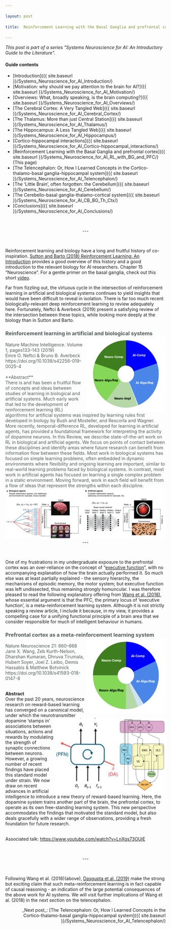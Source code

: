 ```yaml
---

layout: post

title:  Reinforcement Learning with the Basal Ganglia and prefrontal cortex 

---
```


_This post is part of a series "Systems Neuroscience for AI: An Introductory Guide to the Literature"._

#### Guide contents
* [Introduction]({{ site.baseurl }}/Systems_Neuroscience_for_AI_Introduction/)
* [Motivation: why should we pay attention to the brain for AI?]({{ site.baseurl }}/Systems_Neuroscience_for_AI_Motivation/)
* [Overviews: What, broadly speaking, is the brain computing?]({{ site.baseurl }}/Systems_Neuroscience_for_AI_Overviews/)
* [The Cerebral Cortex: A Very Tangled Web]({{ site.baseurl }}/Systems_Neuroscience_for_AI_Cerebral_Cortex/)
* [The Thalamus: More than just Central Station]({{ site.baseurl }}/Systems_Neuroscience_for_AI_Thalamus/)
* [The Hippocampus: A Less Tangled Web]({{ site.baseurl }}/Systems_Neuroscience_for_AI_Hippocampus/)
* [Cortico-hippocampal interactions]({{ site.baseurl }}/Systems_Neuroscience_for_AI_Cortico-hippocampal_interactions/)
* [Reinforcement Learning with the Basal Ganglia and prefrontal cortex]({{ site.baseurl }}/Systems_Neuroscience_for_AI_RL_with_BG_and_PFC/) (This page)
* [The Telencephalon: Or, How I Learned Concepts in the Cortico-thalamo-basal ganglia-hippocampal system]({{ site.baseurl }}/Systems_Neuroscience_for_AI_Telencephalon/)
* [The ‘Little Brain’, often forgotten: the Cerebellum]({{ site.baseurl }}/Systems_Neuroscience_for_AI_Cerebellum/)
* [The Cerebello-basal ganglia-thalamo-cortical system]({{ site.baseurl }}/Systems_Neuroscience_for_AI_CB_BG_Th_Ctx/)
* [Conclusions]({{ site.baseurl }}/Systems_Neuroscience_for_AI_Conclusions/)
<br>
<p markdown='1' style="text-align:center">---</p>
<br>

Reinforcement learning and biology have a long and fruitful history of co-inspiration. [Sutton and Barto (2018) Reinforcement Learning: An Introduction](http://incompleteideas.net/book/RLbook2018.pdf) provides a good overview of this history and a good introduction to the relevant biology for AI researchers. Chapter 15 “Neuroscience”. For a gentle primer on the basal ganglia, check out this short [video](https://www.youtube.com/watch?v=NcIWYCkKwVA).

Far from fizzling out, the virtuous cycle in the intersection of reinforcement learning in artificial and biological systems continues to yield insights that would have been difficult to reveal in isolation. There is far too much recent biologically-relevant deep reinforcement learning to review adequately here. Fortunately, Neftci & Averbeck (2019) present a satisfying review of the intersection between these topics, while looking more deeply at the biology than in Sutton and Barto. 

<h3 markdown='1' style="color:#515A5A">
Reinforcement learning in artificial and biological systems
<img align="right" width="250" height="235" src="../images/sysneuroai_images/neftci.png">
</h3>

<p markdown='1' style="color:#515A5A">
Nature Machine Intelligence. Volume 1, pages133–143 (2019)<br>
Emre O. Neftci & Bruno B. Averbeck<br>
https://doi.org/10.1038/s42256-019-0025-4<br>
<br>
**Abstract**<br>
There is and has been a fruitful flow of concepts and ideas between studies of learning in biological and artificial systems. Much early work that led to the development of reinforcement learning (RL) algorithms for artificial systems was inspired by learning rules first developed in biology by Bush and Mosteller, and Rescorla and Wagner. More recently, temporal-difference RL, developed for learning in artificial agents, has provided a foundational framework for interpreting the activity of dopamine neurons. In this Review, we describe state-of-the-art work on RL in biological and artificial agents. We focus on points of contact between these disciplines and identify areas where future research can benefit from information flow between these fields. Most work in biological systems has focused on simple learning problems, often embedded in dynamic environments where flexibility and ongoing learning are important, similar to real-world learning problems faced by biological systems. In contrast, most work in artificial agents has focused on learning a single complex problem in a static environment. Moving forward, work in each field will benefit from a flow of ideas that represent the strengths within each discipline.<img align="right" src="../images/sysneuroai_images/neftci_pic.png"><br><br>
</p>
<p></p>
<br>
<p markdown='1' style="text-align:center">---</p>
<br>

One of my frustrations in my undergraduate exposure to the prefrontal cortex was an over-reliance on the concept of “[executive function](https://en.wikipedia.org/wiki/Executive_functions)”, with no accompanying explanation of how the brain actually performed it. So much else was at least partially explained - the sensory hierarchy, the mechanisms of episodic memory, the motor system; but executive function was left undissected, thus remaining strongly homuncular. I was therefore pleased to read the following explanatory offering from [Wang et al. (2018)](https://www.nature.com/articles/s41593-018-0147-8), whose essential argument is that the PFC, the primary locus of ‘executive function’, is a meta-reinforcement learning system. Although it is not strictly speaking a review article, I include it because, in my view, it provides a compelling case for a unifying functional principle of a brain area that we consider responsible for much of intelligent behaviour in humans. 

<h3 markdown='1' style="color:#515A5A">
Prefrontal cortex as a meta-reinforcement learning system
<img align="right" width="250" height="235" src="../images/sysneuroai_images/wang2018.png">
</h3>
<p markdown='1' style="color:#515A5A">
Nature Neuroscience 21: 860–868<br>
Jane X. Wang, Zeb Kurth-Nelson, Dharshan Kumaran, Dhruva Tirumala, Hubert Soyer, Joel Z. Leibo, Demis Hassabis & Matthew Botvinick <br>
https://doi.org/10.1038/s41593-018-0147-8<br>
<br>

**Abstract**<br>
Over the past 20 years, neuroscience research on reward-based learning has converged on a canonical model, under which
<img align="right" width="350" height="235" src="../images/sysneuroai_images/wang_pic.png">
 the neurotransmitter dopamine ‘stamps in’ associations between situations, actions and rewards by modulating the strength of synaptic connections between neurons. However, a growing number of recent findings have placed this standard model under strain. We now draw on recent advances in artificial intelligence to introduce a new theory of reward-based learning. Here, the dopamine system trains another part of the brain, the prefrontal cortex, to operate as its own free-standing learning system. This new perspective accommodates the findings that motivated the standard model, but also deals gracefully with a wider range of observations, providing a fresh foundation for future research. <br><br>

Associated talk: https://www.youtube.com/watch?v=LnXgs73OUjE
</p>

<br>
<p markdown='1' style="text-align:center">---</p>
<br>

Following Wang et al. (2018)(above), [Dasgupta et al. (2019)](https://arxiv.org/abs/1901.08162v1) make the strong but exciting claim that such meta-reinforcement learning is in fact capable of causal reasoning - an indication of the large potential consequences of the above work for AI systems. We will visit further implications of Wang et al. (2018) in the next section on the telencephalon. 


<p markdown='1' style="text-align:right">_Next post_: [The Telencephalon: Or, How I Learned Concepts in the Cortico-thalamo-basal ganglia-hippocampal system]({{ site.baseurl }}/Systems_Neuroscience_for_AI_Telencephalon/)</p>
